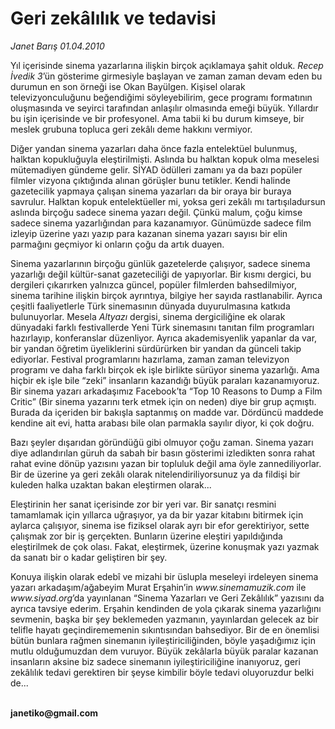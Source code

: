 # Geri zekâlılık ve tedavisi

*Janet Barış 01.04.2010*

<div class="yazi"><p>Yıl içerisinde sinema yazarlarına ilişkin birçok açıklamaya şahit olduk. <i>Recep İvedik 3</i>’ün gösterime girmesiyle başlayan ve zaman zaman devam eden bu durumun en son örneği ise Okan Bayülgen. Kişisel olarak televizyonculuğunu beğendiğimi söyleyebilirim, gece programı formatının oluşmasında ve seyirci tarafından anlaşılır olmasında emeği büyük. Yıllardır bu işin içerisinde ve bir profesyonel. Ama tabii ki bu durum kimseye, bir meslek grubuna topluca geri zekâlı deme hakkını vermiyor.</p>
<p>Diğer yandan sinema yazarları daha önce fazla entelektüel bulunmuş, halktan kopukluğuyla eleştirilmişti. Aslında bu halktan kopuk olma meselesi mütemadiyen gündeme gelir. SİYAD ödülleri zamanı ya da bazı popüler filmler vizyona çıktığında alınan görüşler bunu tetikler. Kendi halinde gazetecilik yapmaya çalışan sinema yazarları da bir oraya bir buraya savrulur. Halktan kopuk entelektüeller mi, yoksa geri zekâlı mı tartışıladursun aslında birçoğu sadece sinema yazarı değil. Çünkü malum, çoğu kimse sadece sinema yazarlığından para kazanamıyor. Günümüzde sadece film izleyip üzerine yazı yazıp para kazanan sinema yazarı sayısı bir elin parmağını geçmiyor ki onların çoğu da artık duayen. </p>
<p>Sinema yazarlarının birçoğu günlük gazetelerde çalışıyor, sadece sinema yazarlığı değil kültür-sanat gazeteciliği de yapıyorlar. Bir kısmı dergici, bu dergileri çıkarırken yalnızca güncel, popüler filmlerden bahsedilmiyor, sinema tarihine ilişkin birçok ayrıntıya, bilgiye her sayıda rastlanabilir. Ayrıca çeşitli faaliyetlerle Türk sinemasının dünyada duyurulmasına katkıda bulunuyorlar. Mesela <i>Altyazı</i> dergisi, sinema dergiciliğine ek olarak dünyadaki farklı festivallerde Yeni Türk sinemasını tanıtan film programları hazırlayıp, konferanslar düzenliyor. Ayrıca akademisyenlik yapanlar da var, bir yandan öğretim üyeliklerini sürdürürken bir yandan da günceli takip ediyorlar. Festival programlarını hazırlama, zaman zaman televizyon programı ve daha farklı birçok ek işle birlikte sürüyor sinema yazarlığı. Ama hiçbir ek işle bile “zeki” insanların kazandığı büyük paraları kazanamıyoruz. Bir sinema yazarı arkadaşımız Facebook’ta “Top 10 Reasons to Dump a Film Critic” (Bir sinema yazarını terk etmek için on neden) diye bir grup açmıştı. Burada da içeriden bir bakışla saptanmış on madde var. Dördüncü maddede kendine ait evi, hatta arabası bile olan parmakla sayılır diyor, ki çok doğru. </p>
<p>Bazı şeyler dışarıdan göründüğü gibi olmuyor çoğu zaman. Sinema yazarı diye adlandırılan güruh da sabah bir basın gösterimi izledikten sonra rahat rahat evine dönüp yazısını yazan bir topluluk değil ama öyle zannediliyorlar. Bir de üzerine ya geri zekâlı olarak nitelendiriliyorsunuz ya da fildişi bir kuleden halka uzaktan bakan eleştirmen olarak... </p>
<p>Eleştirinin her sanat içerisinde zor bir yeri var. Bir sanatçı resmini tamamlamak için yıllarca uğraşıyor, ya da bir yazar kitabını bitirmek için aylarca çalışıyor, sinema ise fiziksel olarak ayrı bir efor gerektiriyor, sette çalışmak zor bir iş gerçekten. Bunların üzerine eleştiri yapıldığında eleştirilmek de çok olası. Fakat, eleştirmek, üzerine konuşmak yazı yazmak da sanatı bir o kadar geliştiren bir şey. </p>
<p>Konuya ilişkin olarak edebî ve mizahi bir üslupla meseleyi irdeleyen sinema yazarı arkadaşım/ağabeyim Murat Erşahin’in <i>www.sinemamuzik.com</i> ile <i>www.siyad.org</i>’da yayınlanan “Sinema Yazarları ve Geri Zekâlılık” yazısını da ayrıca tavsiye ederim. Erşahin kendinden de yola çıkarak sinema yazarlığını sevmenin, başka bir şey beklemeden yazmanın, yayınlardan gelecek az bir telifle hayatı geçindirememenin sıkıntısından bahsediyor. Bir de en önemlisi bütün bunlara rağmen sinemanın iyileştiriciliğinden, böyle yaşadığımız için mutlu olduğumuzdan dem vuruyor. Büyük zekâlarla büyük paralar kazanan insanların aksine biz sadece sinemanın iyileştiriciliğine inanıyoruz, geri zekâlılık tedavi gerektiren bir şeyse kimbilir böyle tedavi oluyoruzdur belki de...</p>
<p><b><br/>janetiko@gmail.com</b></p></div>
